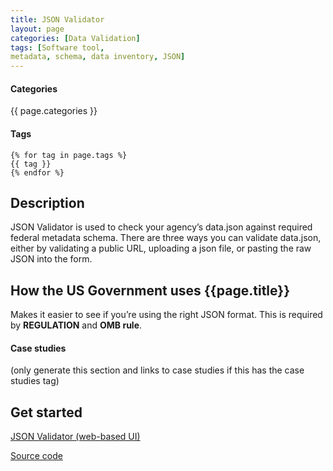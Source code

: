 ```yaml
---
title: JSON Validator
layout: page
categories: [Data Validation]
tags: [Software tool,
metadata, schema, data inventory, JSON]
---
```

#### Categories
{{ page.categories }}

#### Tags
    {% for tag in page.tags %}
    {{ tag }}
    {% endfor %}

## Description
JSON Validator is used to check your agency’s data.json against required federal metadata schema. There are three ways you can validate data.json, either by validating a public URL, uploading a json file, or pasting the raw JSON into the form.

## How the US Government uses {{page.title}}
Makes it easier to see if you’re using the right JSON format. This is required by __REGULATION__ and __OMB rule__.

#### Case studies 
(only generate this section and links to case studies if this has the case studies tag)


## Get started

[JSON Validator (web-based UI)](https://labs.data.gov/dashboard/validate)

[Source code](https://github.com/GSA/project-open-data-dashboard)

